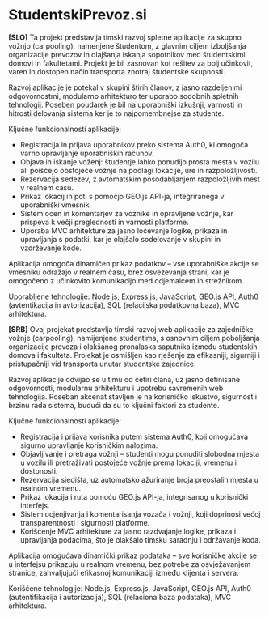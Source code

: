 # StudentskiPrevoz.si
**[SLO]** Ta projekt predstavlja timski razvoj spletne aplikacije za skupno vožnjo (carpooling), namenjene študentom, z glavnim ciljem izboljšanja organizacije prevozov in olajšanja iskanja sopotnikov med študentskimi domovi in fakultetami. Projekt je bil zasnovan kot rešitev za bolj učinkovit, varen in dostopen način transporta znotraj študentske skupnosti.

Razvoj aplikacije je potekal v skupini štirih članov, z jasno razdeljenimi odgovornostmi, modularno arhitekturo ter uporabo sodobnih spletnih tehnologij. Poseben poudarek je bil na uporabniški izkušnji, varnosti in hitrosti delovanja sistema ker je to najpomembnejse za studente.

Ključne funkcionalnosti aplikacije:
 - Registracija in prijava uporabnikov preko sistema Auth0, ki omogoča varno upravljanje uporabniških računov.
 - Objava in iskanje voženj: študentje lahko ponudijo prosta mesta v vozilu ali poiščejo obstoječe vožnje na podlagi lokacije, ure in razpoložljivosti.
 - Rezervacija sedezev, z avtomatskim posodabljanjem razpoložljivih mest v realnem casu.
 - Prikaz lokacij in poti s pomočjo GEO.js API-ja, integriranega v uporabniški vmesnik.
 - Sistem ocen in komentarjev za voznike in opravljene vožnje, kar prispeva k večji preglednosti in varnosti platforme.
 - Uporaba MVC arhitekture za jasno ločevanje logike, prikaza in upravljanja s podatki, kar je olajšalo sodelovanje v skupini in vzdrževanje kode.

Aplikacija omogoča dinamičen prikaz podatkov – vse uporabniške akcije se vmesniku odražajo v realnem času, brez osvezevanja strani, kar je omogočeno z učinkovito komunikacijo med odjemalcem in strežnikom.

Uporabljene tehnologije: Node.js, Express.js, JavaScript, GEO.js API, Auth0 (avtentikacija in avtorizacija), SQL (relacijska podatkovna baza), MVC arhitektura.


**[SRB]** Ovaj projekat predstavlja timski razvoj web aplikacije za zajedničke vožnje (carpooling), namijenjene studentima, s osnovnim ciljem poboljšanja organizacije prevoza i olakšanog pronalaska saputnika između studentskih domova i fakulteta. Projekat je osmišljen kao rješenje za efikasniji, sigurniji i pristupačniji vid transporta unutar studentske zajednice.

Razvoj aplikacije odvijao se u timu od četiri člana, uz jasno definisane odgovornosti, modularnu arhitekturu i upotrebu savremenih web tehnologija. Poseban akcenat stavljen je na korisničko iskustvo, sigurnost i brzinu rada sistema, budući da su to ključni faktori za studente.

Ključne funkcionalnosti aplikacije:  
 - Registracija i prijava korisnika putem sistema Auth0, koji omogućava sigurno upravljanje korisničkim nalozima. 
 - Objavljivanje i pretraga vožnji – studenti mogu ponuditi slobodna mjesta u vozilu ili pretraživati postojeće vožnje prema lokaciji, vremenu i dostpnosti. 
 - Rezervacija sjedišta, uz automatsko ažuriranje broja preostalih mjesta u realnom vremenu. 
 - Prikaz lokacija i ruta pomoću GEO.js API-ja, integrisanog u korisnički interfejs. 
 - Sistem ocjenjivanja i komentarisanja vozača i vožnji, koji doprinosi većoj transparentnosti i sigurnosti platforme. 
 - Korišćenje MVC arhitekture za jasno razdvajanje logike, prikaza i upravljanja podacima, što je olakšalo timsku saradnju i održavanje koda.

Aplikacija omogućava dinamički prikaz podataka – sve korisničke akcije se u interfejsu prikazuju u realnom vremenu, bez potrebe za osvježavanjem stranice, zahvaljujući efikasnoj komunikaciji između klijenta i servera.

Korišćene tehnologije: Node.js, Express.js, JavaScript, GEO.js API, Auth0 (autentifikacija i autorizacija), SQL (relaciona baza podataka), MVC arhitektura.


